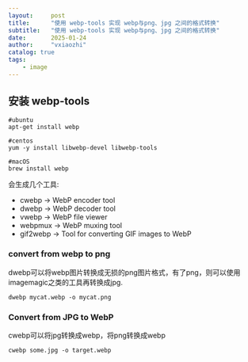 ```yaml
---
layout:     post
title:      "使用 webp-tools 实现 webp与png、jpg 之间的格式转换"
subtitle:   "使用 webp-tools 实现 webp与png、jpg 之间的格式转换"
date:       2025-01-24
author:     "vxiaozhi"
catalog: true
tags:
    - image
---
```


## 安装 webp-tools


```
#ubuntu
apt-get install webp
 
#centos
yum -y install libwebp-devel libwebp-tools

#macOS
brew install webp
```

会生成几个工具:

- cwebp → WebP encoder tool
- dwebp → WebP decoder tool
- vwebp → WebP file viewer
- webpmux → WebP muxing tool
- gif2webp → Tool for converting GIF images to WebP

### convert from webp to png

dwebp可以将webp图片转换成无损的png图片格式，有了png，则可以使用imagemagic之类的工具再转换成jpg.

```
dwebp mycat.webp -o mycat.png
```
 
### Convert from JPG to WebP

cwebp可以将jpg转换成webp，将png转换成webp

```
cwebp some.jpg -o target.webp
```


